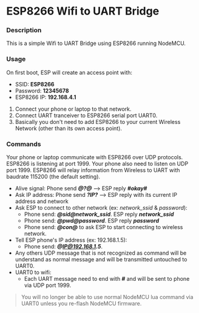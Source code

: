 # ESP8266 Wifi to UART Bridge
### Description
This is a simple Wifi to UART Bridge using ESP8266 running NodeMCU.
### Usage
On first boot, ESP will create an access point with:
* SSID: **ESP8266**  
* Password: **12345678**  
* ESP8266 IP: **192.168.4.1**  

1. Connect your phone or laptop to that network.
2. Connect UART tranceiver to ESP8266 serial port UART0.
3. Basically you don't need to add ESP8266 to your current Wireless Network (other than its own access point).

### Commands
Your phone or laptop communicate with ESP8266 over UDP protocols. ESP8266 is listening at port 1999. Your phone also need to listen on UDP port 1999. ESP8266 will relay information from Wireless to UART with baudrate 115200 (the default setting). 
* Alive signal: Phone send **_@?@_** --> ESP reply **_#okay#_**
* Ask IP address: Phone send **_?IP?_** --> ESP reply with its current IP address and network
* Ask ESP to connect to other network (ex: _network_ssid_ & _password_): 
  * Phone send:  **_@sid@network_ssid_**. ESP reply **_network_ssid_**
  * Phone send:  **_@pwd@password_**. ESP reply **_password_**
  * Phone send:  **_@con@_** to ask ESP to start connecting to wireless network.
* Tell ESP phone's IP address (ex: 192.168.1.5):
  * Phone send:  **_@IP@192.168.1.5_**.
* Any others UDP message that is not recognized as command will be understand as normal message and will be transmitted untouched to UART0.
* UART0 to wifi:
  * Each UART message need to end with **_#_** and will be sent to phone via UDP port 1999.

> You will no longer be able to use normal NodeMCU lua command via UART0 unless you re-flash NodeMCU firmware.
